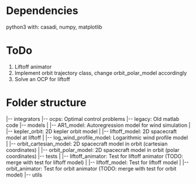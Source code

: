 # Dependencies
python3 with: casadi, numpy, matplotlib

# ToDo
1. Liftoff animator
2. Implement orbit trajectory class, change orbit_polar_model accordingly
3. Solve an OCP for liftoff

# Folder structure
|-- integrators
|-- ocps: Optimal control problems
|-- legacy: Old matlab code
|-- models
|   |-- AR1_model: Autoregression model for wind simulation
|   |-- kepler_orbit: 2D kepler orbit model
|   |-- liftoff_model: 2D spacecraft model at liftoff
|   |-- log_wind_profile_model: Logarithmic wind profile model
|   |-- orbit_cartesian_model: 2D spacecraft model in orbit (cartesian coordinates)
|   |-- orbit_polar_model: 2D spacecraft model in orbit (polar coordinates)
|-- tests
|   |-- liftoff_animator: Test for liftoff animator (TODO: merge with test for liftoff model)
|   |-- liftoff_model: Test for liftoff model
|   |-- orbit_animator: Test for orbit animator (TODO: merge with test for orbit model)
|-- utils